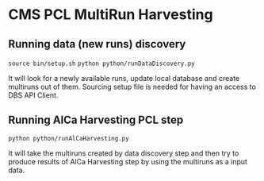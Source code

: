 # CMS PCL MultiRun Harvesting

## Running data (new runs) discovery

`source bin/setup.sh`
`python python/runDataDiscovery.py`

It will look for a newly available runs, update local database and create multiruns
out of them. Sourcing setup file is needed for having an access to DBS API Client.


## Running AlCa Harvesting PCL step

`python python/runAlCaHarvesting.py`

It will take the multiruns created by data discovery step and then try to produce
results of AlCa Harvesting step by using the multiruns as a input data.

